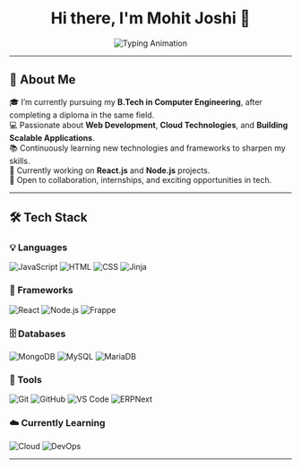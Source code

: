 <h1 align="center">Hi there, I'm Mohit Joshi 👋</h1>


<p align="center">
  <img src="https://readme-typing-svg.demolab.com?font=Fira+Code&size=22&duration=3000&pause=1000&center=true&vCenter=true&width=1000&lines=Exploring+Code+%7C+Building+Products+%7C+Growing+as+a+Full+Stack+Developer" alt="Typing Animation" />
</p>



---

## 🚀 About Me

🎓 I’m currently pursuing my **B.Tech in Computer Engineering**, after completing a diploma in the same field.  
💻 Passionate about **Web Development**, **Cloud Technologies**, and **Building Scalable Applications**.  
📚 Continuously learning new technologies and frameworks to sharpen my skills.  
🌱 Currently working on **React.js** and **Node.js** projects.  
🤝 Open to collaboration, internships, and exciting opportunities in tech.

---

## 🛠️ Tech Stack

### 💡 Languages  
![JavaScript](https://img.shields.io/badge/JAVASCRIPT-F7DF1E?style=for-the-badge&logo=javascript&logoColor=black)
![HTML](https://img.shields.io/badge/HTML5-E34F26?style=for-the-badge&logo=html5&logoColor=white)
![CSS](https://img.shields.io/badge/CSS3-1572B6?style=for-the-badge&logo=css3&logoColor=white)
![Jinja](https://img.shields.io/badge/JINJA-B41717?style=for-the-badge&logo=jinja&logoColor=white)

### 🧱 Frameworks  
![React](https://img.shields.io/badge/REACT-20232A?style=for-the-badge&logo=react&logoColor=61DAFB)
![Node.js](https://img.shields.io/badge/NODE.JS-339933?style=for-the-badge&logo=node.js&logoColor=white)
![Frappe](https://img.shields.io/badge/FRAPPE-5271FF?style=for-the-badge&logo=frappe&logoColor=white)

### 🗄️ Databases  
![MongoDB](https://img.shields.io/badge/MONGODB-47A248?style=for-the-badge&logo=mongodb&logoColor=white)
![MySQL](https://img.shields.io/badge/MYSQL-005C84?style=for-the-badge&logo=mysql&logoColor=white)
![MariaDB](https://img.shields.io/badge/MARIADB-003545?style=for-the-badge&logo=mariadb&logoColor=white)

### 🔧 Tools  
![Git](https://img.shields.io/badge/GIT-F05032?style=for-the-badge&logo=git&logoColor=white)
![GitHub](https://img.shields.io/badge/GITHUB-181717?style=for-the-badge&logo=github&logoColor=white)
![VS Code](https://img.shields.io/badge/VSCODE-007ACC?style=for-the-badge&logo=visual-studio-code&logoColor=white)
![ERPNext](https://img.shields.io/badge/ERPNEXT-3E82F7?style=for-the-badge&logo=frappe&logoColor=white)

### ☁️ Currently Learning  
![Cloud](https://img.shields.io/badge/CLOUD_ENGINEERING-0A66C2?style=for-the-badge&logo=cloudflare&logoColor=white)
![DevOps](https://img.shields.io/badge/DEVOPS-FF6C37?style=for-the-badge&logo=azuredevops&logoColor=white)

---
